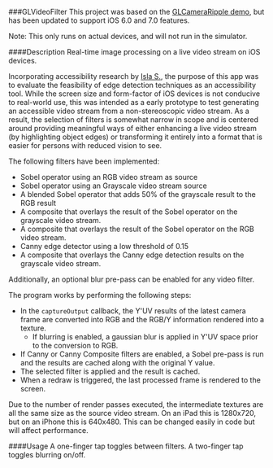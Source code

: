 ###GLVideoFilter
This project was based on the [GLCameraRipple demo](http://developer.apple.com/library/ios/#samplecode/GLCameraRipple/Introduction/Intro.html), but has been updated to support iOS 6.0 and 7.0 features.

Note: This only runs on actual devices, and will not run in the simulator.

####Description
Real-time image processing on a live video stream on iOS devices.

Incorporating accessibility research by [Isla S.](http://www.islaes.com), the purpose of this app was to evaluate the feasibility of edge detection techniques as an accessibility tool. While the screen size and form-factor of iOS devices is not conducive to real-world use, this was intended as a early prototype to test generating an accessible video stream from a non-stereoscopic video stream. As a result, the selection of filters is somewhat narrow in scope and is centered around providing meaningful ways of either enhancing a live video stream (by highlighting object edges) or transforming it entirely into a format that is easier for persons with reduced vision to see. 

The following filters have been implemented:

- Sobel operator using an RGB video stream as source
- Sobel operator using an Grayscale video stream source
- A blended Sobel operator that adds 50% of the grayscale result to the RGB result
- A composite that overlays the result of the Sobel operator on the grayscale video stream.
- A composite that overlays the result of the Sobel operator on the RGB video stream.
- Canny edge detector using a low threshold of 0.15
- A composite that overlays the Canny edge detection results on the grayscale video stream.

Additionally, an optional blur pre-pass can be enabled for any video filter.

The program works by performing the following steps:

- In the `captureOutput` callback, the Y'UV results of the latest camera frame are converted into RGB and the RGB/Y information rendered into a texture.
    - If blurring is enabled, a gaussian blur is applied in Y'UV space prior to the conversion to RGB.
- If Canny or Canny Composite filters are enabled, a Sobel pre-pass is run and the results are cached along with the original Y value.
- The selected filter is applied and the result is cached.
- When a redraw is triggered, the last processed frame is rendered to the screen. 

Due to the number of render passes executed, the intermediate textures are all the same size as the source video stream. On an iPad this is 1280x720, but on an iPhone this is 640x480. This can be changed easily in code but will affect performance.

####Usage
A one-finger tap toggles between filters.
A two-finger tap toggles blurring on/off.
